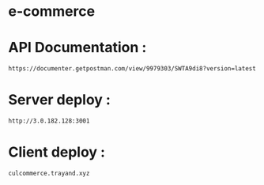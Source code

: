 # e-commerce

# API Documentation : 
    https://documenter.getpostman.com/view/9979303/SWTA9di8?version=latest

# Server deploy : 
    http://3.0.182.128:3001

# Client deploy :
    culcommerce.trayand.xyz